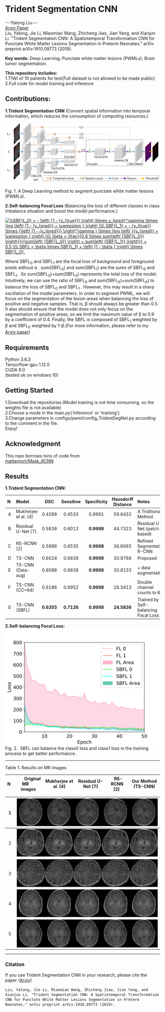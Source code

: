 # Trident Segmentation CNN  
---Yalong Liu---  
[Arxiv Paper](https://arxiv.org/abs/1910.09773)  
Liu, Yalong, Jie Li, Miaomiao Wang, Zhicheng Jiao, Jian Yang, and Xianjun Li. "Trident Segmentation CNN: A Spatiotemporal Transformation CNN for Punctate White Matter Lesions Segmentation in Preterm Neonates." arXiv preprint arXiv:1910.09773 (2019).  

**Key words:** Deep Learning; Punctate white matter lesions (PWMLs); Brain tumor segmentation.  

**This repository includes:**  
1.T1WI of 10 patients for test(Full dataset is not allowed to be made public)  
2.Full code for model training and inference  

## Contributions:  
**1.Trident Segmentation CNN** (Convert spatial information into temporal information, which reduces the consumption of computing resources.)   

![TS-CNN](./imgs/TS-CNN.png)  
  
Fig. 1. A Deep Learning method to segment punctate white matter lesions (PWMLs).  
  
**2.Self-balancing Focal Loss** (Balancing the loss of different classes in class imbalance situation and boost the model performance.)  
  
<a href="https://www.codecogs.com/eqnedit.php?latex=\\SBF{L_0}&space;=&space;-&space;\left(&space;{1&space;-&space;{y_{true}}}&space;\right)&space;\times&space;y_{pred}^\gamma&space;\times&space;\log&space;\left(&space;{1&space;-&space;{y_{pred}}&space;&plus;&space;\varepsilon&space;}&space;\right),\\\\&space;SBF{L_1}&space;=&space;-&space;{y_{true}}&space;\times&space;{\left(&space;{1&space;-&space;{y_{pred}}}&space;\right)^\gamma&space;}&space;\times&space;\log&space;\left(&space;{{y_{pred}}&space;&plus;&space;\varepsilon&space;}&space;\right),\\\\&space;\beta&space;=&space;\frac{{0.4&space;\times&space;sum\left(&space;{SBF{L_0}}&space;\right)}}{{sum\left(&space;{SBF{L_0}}&space;\right)&space;&plus;&space;sum\left(&space;{SBF{L_1}}&space;\right)}}&space;&plus;&space;0.5,\\\\&space;SBFL&space;=&space;\beta&space;\times&space;SBF{L_1}&space;&plus;&space;\left(&space;{1&space;-&space;\beta&space;}&space;\right)&space;\times&space;SBF{L_0}," target="_blank"><img src="https://latex.codecogs.com/gif.latex?\\SBF{L_0}&space;=&space;-&space;\left(&space;{1&space;-&space;{y_{true}}}&space;\right)&space;\times&space;y_{pred}^\gamma&space;\times&space;\log&space;\left(&space;{1&space;-&space;{y_{pred}}&space;&plus;&space;\varepsilon&space;}&space;\right),\\\\&space;SBF{L_1}&space;=&space;-&space;{y_{true}}&space;\times&space;{\left(&space;{1&space;-&space;{y_{pred}}}&space;\right)^\gamma&space;}&space;\times&space;\log&space;\left(&space;{{y_{pred}}&space;&plus;&space;\varepsilon&space;}&space;\right),\\\\&space;\beta&space;=&space;\frac{{0.4&space;\times&space;sum\left(&space;{SBF{L_0}}&space;\right)}}{{sum\left(&space;{SBF{L_0}}&space;\right)&space;&plus;&space;sum\left(&space;{SBF{L_1}}&space;\right)}}&space;&plus;&space;0.5,\\\\&space;SBFL&space;=&space;\beta&space;\times&space;SBF{L_1}&space;&plus;&space;\left(&space;{1&space;-&space;\beta&space;}&space;\right)&space;\times&space;SBF{L_0}," title="\\SBF{L_0} = - \left( {1 - {y_{true}}} \right) \times y_{pred}^\gamma \times \log \left( {1 - {y_{pred}} + \varepsilon } \right),\\\\ SBF{L_1} = - {y_{true}} \times {\left( {1 - {y_{pred}}} \right)^\gamma } \times \log \left( {{y_{pred}} + \varepsilon } \right),\\\\ \beta = \frac{{0.4 \times sum\left( {SBF{L_0}} \right)}}{{sum\left( {SBF{L_0}} \right) + sum\left( {SBF{L_1}} \right)}} + 0.5,\\\\ SBFL = \beta \times SBF{L_1} + \left( {1 - \beta } \right) \times SBF{L_0}," /></a>

Where SBFL<sub>0</sub>  and  SBFL<sub>1</sub> are the focal loss of background and foreground pixels without &alpha; . sum(SBFL<sub>0</sub>)  and sum(SBFL<sub>1</sub>)  are the sums of SBFL<sub>0</sub> and SBFL<sub>1</sub> . So sum(SBFL<sub>0</sub>)+sum(SBFL<sub>0</sub>)  represents the total loss of the model. Intuitively, we can use the ratio of SBFL<sub>0</sub>  and sum(SBFL<sub>0</sub>)+sum(SBFL<sub>0</sub>)   to balance the loss of  SBFL<sub>0</sub> and SBFL<sub>1</sub> . However, this may result in a sharp oscillation of the model parameters. In order to segment PWML, we will focus on the segmentation of the lesion areas when balancing the loss of positive and negative samples. That is,  &beta; should always be greater than 0.5. It also should ensure that the model does not only focus on the segmentation of positive areas, so we limit the maximum value of  &beta; to 0.9 by a coefficient of 0.4. Finally, the  SBFL is composed of  SBFL<sub>1</sub> weighted by &beta;  and  SBFL<sub>0</sub> weighted by 1-&beta;.(For more information, please refer to my [Arxiv paper](https://arxiv.org/abs/1910.09773))  

## Requirements
Python 3.6.3  
Tensorflow-gpu 1.12.0  
CUDA 9.0  
(tested ok on windows 10)
## Getting Started
1.Download the repositories.(Model training is not time consuming, so the weights file is not available)  
2.Choose a mode in the main.py('inference' or 'training').  
3.Change parameters in configs/pwml/config_TridentSegNet.py according to the comment  in the file.  
Enjoy!

## Acknowledgment
This repo borrows tons of code from  
[matterport/Mask_RCNN](https://github.com/matterport/Mask_RCNN)  
## Results
**1.Trident Segmentation CNN:**

N&nbsp;|Model|DSC|Sensitive|Specificity|Hausdorff<br> Distance|Notes
:-:|:-|:-:|:-:|:-:|:-:|:-
A|Mukherjee et al. [4]|0.4288|0.4533|0.9961|59.6432|A Triditional Method
B|Residual U-Net [7]|0.5838|0.6013|**0.9998**|44.7323| Residual U-Net (patch-based)
C|RS-RCNN [2]|0.5986|0.6535|**0.9998**|36.6065|Refined Segmentation R-CNN
D|TS-CNN|0.6024|0.6838|**0.9998**|30.9768|Proposed
E|TS-CNN (Data-aug)|0.6088|0.6838|**0.9998**|30.8133|+ data augmentation
F|TS-CNN (CC=64)|0.6186|0.6952|**0.9998**|28.3413|Double channel counts to 64
G|TS-CNN (SBFL)|**0.6355**|**0.7126**|**0.9998**|**24.5836**|Trained by Self-balancing Focal Loss

**2.Self-balancing Focal Loss:**  
![compare_loss](./imgs/compare_loss_font14_2.svg)  
Fig. 2. &nbsp;SBFL can balance the class0 loss and class1 loss in the training process to get better performance.  

---  
Table 1. Results on MR images

N&nbsp;|&nbsp; &nbsp; &nbsp; &nbsp;Original MR&nbsp;&nbsp;&nbsp; &nbsp; <br>images|Mukherjee et al. [4]|Residual U-Net [7]|&nbsp;  RS-RCNN [2]&nbsp; |Our Method  (TS-CNN)
:-|:-:|:-:|:-:|:-:|:-:|  

&nbsp;1&nbsp;|![1](./imgs/69_61.png)
:-|:-:|
&nbsp;2&nbsp;|![2](./imgs/75_60.png)  
&nbsp;3&nbsp;|![3](./imgs/75_88.png)  
&nbsp;4&nbsp;|![4](./imgs/107_68.png)
&nbsp;5&nbsp;|![5](./imgs/109_54.png)

-----
### Citation

If you use Trident Segmentation CNN in your research, please cite the paper ([Arxiv](https://arxiv.org/abs/1910.09773))

```
Liu, Yalong, Jie Li, Miaomiao Wang, Zhicheng Jiao, Jian Yang, and Xianjun Li. "Trident Segmentation CNN: A Spatiotemporal Transformation CNN for Punctate White Matter Lesions Segmentation in Preterm Neonates." arXiv preprint arXiv:1910.09773 (2019).
```










